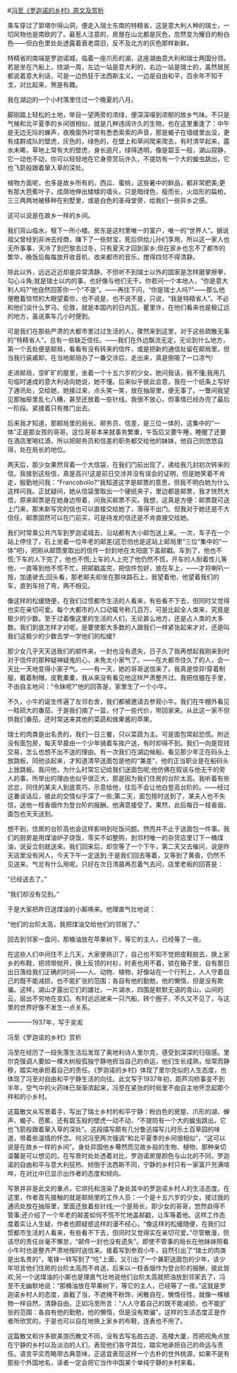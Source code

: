 #[冯至《罗迦诺的乡村》原文及赏析](https://www.vrrw.net/wx/8923.html)

乘车穿过了郭塔尔得山洞，便走入瑞士东南的特精省，这是意大利人种的瑞士，一切风物也是南欧的了。最惹人注意的，房屋在山北都是灰色，忽然变为耀目的粉白色——但白色里处处透露着衰老腐旧，反不及北方的灰色那样新鲜。

特精省的南端是罗迦诺城，临着一座爪形的湖，这座湖由意大利和瑞士两国分领。若是坐在汽船上，绕湖一周，左边一站是意大利的，右边一站是瑞士的，虽然居民都说着意大利话，可是一边热狂于法西斯主义，一边是自由和平，百余年不知干戈，对比起来，煞是有趣。

我在湖边的一个小村落里住过一个晚夏的八月。

脚刚踏上轻松的土地，举目一望两旁的浓绿，便深深嗅到浓郁的故乡气味。不只是气候和北平夏季的乡间很相似，就是几种违阔许久的生物，也在这里重逢了：中午是无边无际的蝉声，夜晚窗外时常有悉悉索索的声音，那是蝎子在墙缝里出没，更有成群成队的壁虎，灰色的，绿色的，在壁上和草间爬来爬去，有时清早起来，露水未晞，草地上常有大的壁虎，身长逾尺，绿得透明，像是碧玉一般，湖山寂静，它一动也不动，你可以轻轻地在它身旁赏玩许久，不提防有一个大的蝗虫跳出，它也飞箭般跟着窜入草的深处。

植物方面呢，也多是故乡所有的。西瓜、蜜桃，这些暑中的鲜品，都非常肥美;更有那大芭蕉叶子，成荫地伸出矮矮的墙头。只是暗绿色，瘦而长，火焰形的扁柏，三三两两地被移种在别墅里，或是白色的圣母堂旁，给我们一些异乡之感。



这可以说是在故乡一样的乡间。

我们背山临水，租下一所小楼。房东是这村里唯一的富户，唯一的“世界人”。据说祖父曾经到非洲去经商，赚下了一些财宝，死后供给儿孙们享用，所以这一家人也无所事事，天冷了到巴黎去过冬，只有夏天才回到家乡;但在家乡也忘不了都市的繁华，晚饭后每每放开收音机，收来都市的音乐，搅得四邻不得清静。

除此以外，远远近近却是异常清静。不但听不到瑞士以外的国家是怎样磨掌擦拳，勾心斗角;就是瑞士以内的事，也好像与他们无干。你若问一个本地人，“你是意大利人吗?”他自然回答你一个“不是”。——再往下问，“你是瑞士人吗?”——那么他便瞪着惊愕的大眼望着你，也不说是，也不说不是，只说，“我是特精省人”。不必和他们谈什么罗马、伦敦，就是本国内的日内瓦，瞿里许，在他们看来也是极辽远的地方，虽说乘车几小时便到。

可是我们在那些严肃的大都市里过过生活的人，骤然来到这里，对于这些疏散无事的“特精省人”，总有一些缺乏信任。——我们在外边飘流无定，无论到什么地方，第一个去处便是邮局，看看有没有转来的信件，或是把新的通信处留在邮局里。但当我行装甫卸，在当地邮局办了一番交涉后，走出来，真是倒吸了一口凉气!

走进邮局，空旷旷的屋里，坐着一个十五六岁的少女。她问我话，我不懂;我用几句临时速成的意大利话向她说，她不懂。后来似乎彼此会意，我在一个纸条上写好了通讯处，交给她，她接过来，点头笑一笑，放在抽屉里，便无事了。一瞥间我望见那抽屉里乱七八糟，甚至还放着一些针线。我很不放心，但事情已经办完了最后一阶段。紧接着只有推门出去。

后来我才知道，那邮局里的局长、邮务员、信差，是三位一体的，这集中的“一体”正是那女孩的哥哥。这位哥哥本来就事务繁重，午饭后又要午睡，睡醒了还要在酒店里喝红酒，所以把邮务员和信差的职务都交给他的妹妹，他自己则悠悠自得，处在局长的地位。

两天后，那少女果然背着一个大信袋，在我们门前出现了，递给我几封初次转来的信。我接到这些信，真是高兴!这是前日交涉并没有误会的证明，但是她笑着不肯走，殷勤地问我：“Francobollo?”我知道这字是邮票的意思，但我不明白她为什么这样问我。正犹疑间，她从信袋里取出一个硬纸夹子，里边都是邮票，我才恍然大悟，原来邮票是在她身边带着，问我买邮票不买。我想，这真是方便：邮票既可送上门来，那末新写完的信也可以直接交给她了，落得不出门。但我对于她还是不大信任，邮票固然可以在门前买，可是待发的信还是不肯直接交给她。

我们时常乘公共汽车到罗迦诺城去，沿站都有大小邮包送上来。一次，车子在一个站上停住了，石上坐着一位年老的邮差(这恐怕也是这站上邮局里“三位”集中的“一体”吧)，把刚从邮筒里取出的信件一封封地在太阳底下盖邮戳。车到了，他也不慌;下车的人下完了，他也不慌;上车的人上完了他仍然不慌，开车的人耐着性儿等他，一直等到他不慌不忙，把邮戳盖完，把信件包好，放在车上，——才将喇叭一按，加速驶去;回头看，那老邮夫却坐在那块路石上，我望着他，他望着我们的车，直到车拐了弯，两不相见。

像这样的松缓随便，在我们过惯都市生活的人看来，有些看不下去，但同时又觉得也实在亲切可爱。每个大都市的人口动辄号称几百万，可是比起全人类来，究竟是极少的少数。至于过着像这里的生活的人们，无论甚么地方，还是占人类的大多数。我们到底怎样才对呢，是要使那大多数的人跟我们一样紧张起来才对，还是叫我们这极少的少数去学一学他们的松缓?

那少女几乎天天送我们的邮件来，一封也没有遗失，日子久了我再想起我刚来到时对于信件的那种疑神疑鬼的心，未免太小家气了。——在大都市住久了的人，会一天比一天地变得小家子气。——有一天，她的哥哥送信来了。我真是惊异!穿着制服，戴着制帽，皮靴橐橐，我从来没有看见他这样严肃整齐过。我把信握在手里，不由自主地问：“令妹呢?”他的回答是，家里生了一个小牛。

不久，小牛的诞生传遍了左邻右舍，我们都被邀请去参观小牛。我们在牛棚外看见一畦硕大的番茄，于是我们摘了一篮，付了一些代价，带回家来。从此这一家不但供我们番茄，还时常送来其他的菜蔬和做果酱的苹果。

瑞士的肉类是出名贵的，我们一日三餐，只以菜蔬为主。可是面包常起恐慌。附近没有面包房，每天早晨由一个少年骑着车挨户送，有时却得不到。我们一向是现钱交易，怎么也想不出不送的理由。有一次我们在湖边候船，看见那少年正在码头上放跳板，同他谈起来，才知道清早送面包是他的“兼差”，他的正当职业是在船码头上放跳板。我问他，为什么时常忘记给我们送面包呢;他仿佛在叙说与他无干的旁人的事，所举出的理由也似乎很正大，那是因为我们住房的台阶太高。我听着有些忿忿，同住的某夫人到底乖巧，示意给他，往后不会让他白登高台阶的。——经过这番谈话后，彼此的交情似乎深了一些;第二天，面包按时送到了，某夫人也不失信，送他一枝香烟作为登台阶的报酬。他满意接受了。果然，此后每日一枝香烟，面包也天天送到。

想不到，住房的台阶高也会这样影响到吃饭问题。然而并不止于送面包一件事。我们的厨房是用煤油炉子烧饭，零买不如整购，到邻村唯一的杂货店里订下一桶煤油，说妥立刻就送来。我们回来后，却空等了一个下午，第二天又去催问，说是昨天店里没有闲人，今天下午一定送到;于是我们回去等着，又等到了黄昏，仍然不见送来。气忿有什么用呢，只好在次日清晨再忍着气去问，店里老板的回答是：

“已经送去了。”

“我们却没有见到。”

于是大家把昨日送煤油的小厮唤来。他理直气壮地说：

“他们的台阶太高，我把煤油交给他们的邻居了。”

回去到邻家一盘问，那桶油放在苹果树下，等它的主人，已经等了一夜。

在这些人们中间住不上几天，大家便熟识了，自己也不知不觉把皮鞋脱去，换上家乡的布鞋，把领带抛开，换上反领的衬衫，时表也用不着，锁在箱子里，自有那日出日落给我们正确的时间——人、动物、植物，好像站在一个行列上，人人守着自己的既不能减损，也不能扩张的范围：各自有他的勤勉，他的懒惰，但是没有欺骗。这样，湖山才露出它们的雄壮。一片湖水，四围是默默无语的青山，山间的云，层出不穷地在变幻。有时远远驶来一只汽船，转个圈子，不久又不见了，与这里的世界好像不发生一点关系。

————1937年，写于吴淞

冯至《罗迦诺的乡村》赏析

冯至在经历了一段失落生活后发现了奥地利诗人里尔克，感受到深深的归宿感。里尔克强调人要如一棵大树般孤独宁静地担当自己的命运，他们生长成熟，恒常而静穆，踏实地承担着自己的责任。《罗迦诺的乡村》体现了里尔克似的人生态度，也体现了冯至对自由和平宁静生活的向往。此文写于1937年初，距芦沟桥事变不到半年，空气中的火药味已渐渐浓起来，冯至在紧张的时局里不由自主地怀念起那个祥和的小乡村。

这篇散文从写景着手，写出了瑞士乡村的和平宁静：粉白色的房屋、爪形的湖、蝉声、蝎子、芭蕉、还有碧玉般的壁虎一动不动，“不提防有一个大的蝗虫跳出，它也飞箭般跟着窜入草的深处”。这段描写颇有几分鲁迅描写儿时乐土百草园的味道，带着些温情的怀念。何况冯至两次强调“和北平夏季的乡间很相似”，“这可以说是在故乡一样的乡间”。身处异国他乡蓦然而见故乡般的生物、植物，那种亲切温馨是可以想见的。在写景时处处透着对比，罗迦诺房屋颜色与山北的不同，罗迦诺的自由和平与意大利狂热、倾倒于法西斯不同，宁静的乡村只有一家富户充满喧哗，在对比中已显示出作者的态度和倾向。

写景并非是此文的重点，它烘托和渲染了身处其中的罗迦诺乡村人的生活态度。在这里，作者首先接触的就是邮局里的工作人员：一个是十五六岁的少女，接过我的通讯处放在抽屉里，里面还放着些针线;一个是局长，即少女的哥哥，悠然自得不管事;还介绍了一个年老的邮差如何不慌不忙地盖邮戳，让车等着他。这样工作态度着实让人生疑，作者也颇疑惑这样的漫不经心，“像这样的松缓随便，在我们过惯都市生活的人看来，有些看不下去，但同时又觉得实在亲切可爱。”尽管散漫，但该尽的责任丝毫不懈怠，“邮件一封也没有遗失”。即使不管事的局长在他妹妹照看小牛时也是整齐严肃地按时送信来。接着写到参观小牛，自然引出了“瑞士的肉类是出名贵的”，笔锋一转写到了“吃”上面，又引出了一个兼职送面包的少年，该少年坦言他们住房的台阶太高而不肯送，后来以一枝香烟作为登台阶的报酬，彼此皆欢;另一个送煤油的小厮也是理直气壮地说他们台阶太高就把油放到邻家去了，冯至不无幽默地说：“那桶油放在苹果树下，等它的主人，已经等了一夜。”这就是罗迦诺乡村人的态度，直截了当，不遮掩不粉饰，闲散自在，懒惰任性，就像一棵植物一样自然，清静自由。正如冯至所言：“人人守着自己的既不能减损，也不能扩张的范围：各自有他的勤勉，他的懒惰，但是没有欺骗”。这样的生活态度正是作者所欣赏的，于是也可以自在地换上家乡的布鞋，连表也不用了。

这篇散文和许多欧美游历散文不同，没有去写名胜古迹、高楼大厦，而把视角点放在宁静的乡村以及淡泊的人们，表现他们各守其位，踏实地承担自己的命运与责任。语言平实而略带古典意味，正适宜表现这样一个古朴的世外桃源，如果不是有那些个外国地名，读者一定会把它当作中国某个单纯宁静的乡村来看。

